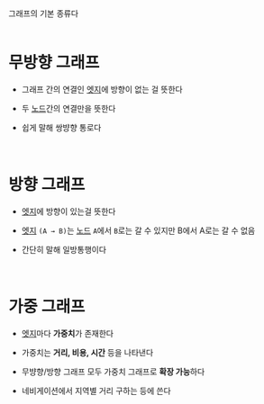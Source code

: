 <br><br>
그래프의 기본 종류다
<br><br>
 
 # 무방향 그래프
- 그래프 간의 연결인 [엣지](graph_ele.md#엣지)에 방향이 없는 걸 뜻한다

- 두 [노드](graph_ele.md#노드-버택스)간의 연결만을 뜻한다

- 쉽게 말해 쌍뱡향 통로다

<br>

 # 방향 그래프
- [엣지](graph_ele.md#엣지)에 방향이 있는걸 뜻한다

- [엣지](graph_ele.md#엣지) `(A → B)`는 [노드](graph_ele.md#노드-버택스) `A`에서 `B`로는 갈 수 있지만 B에서 A로는 갈 수 없음

- 간단히 말해 일방통행이다

<br>

 # 가중 그래프
- [엣지](graph_ele.md#엣지)마다 **가중치**가 존재한다

- 가중치는 **거리, 비용, 시간** 등을 나타낸다

- 무뱡향/방향 그래프 모두 가중치 그래프로 **확장 가능**하다

- 네비게이션에서 지역별 거리 구하는 등에 쓴다
